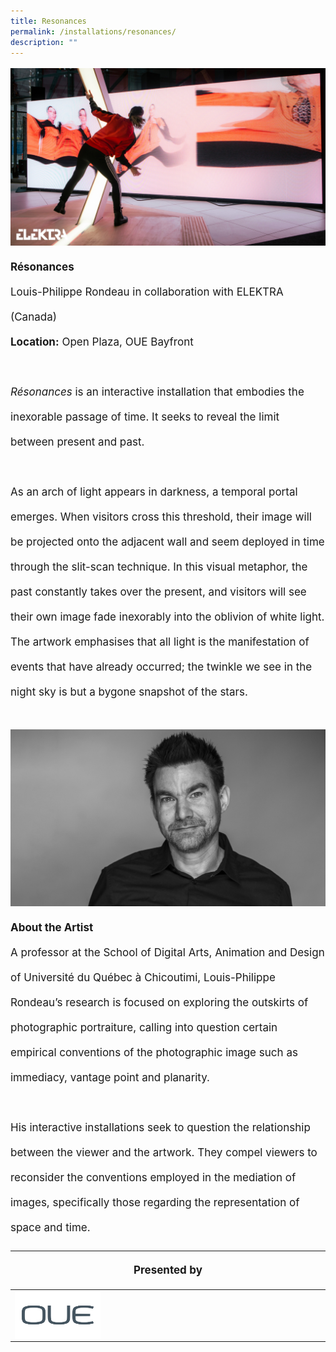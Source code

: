 ```yaml
---
title: Resonances
permalink: /installations/resonances/
description: ""
---
```

<p style="font-size:17px; line-height:40px">
<img src="/images/Installations/re¦çsonances.jpg">
<b>Résonances</b><br>
Louis-Philippe Rondeau in collaboration with ELEKTRA (Canada)<br>
<b>Location:</b> Open Plaza, OUE Bayfront
<br><br>
<i>Résonances</i> is an interactive installation that embodies the inexorable passage of time. It seeks to reveal the limit between present and past.
<br><br>
As an arch of light appears in darkness, a temporal portal emerges. When visitors cross this threshold, their image will be projected onto the adjacent wall and seem deployed in time through the slit-scan technique. In this visual metaphor, the past constantly takes over the present, and visitors will see their own image fade inexorably into the oblivion of white light. The artwork emphasises that all light is the manifestation of events that have already occurred; the twinkle we see in the night sky is but a bygone snapshot of the stars.<br><br>
<img src="/images/Installations/2nd%20release/lprondeau_16x9%20-%20souha%20kasbi.jpeg">
<b>About the Artist</b><br>
A professor at the School of Digital Arts, Animation and Design of Université du Québec à Chicoutimi, Louis-Philippe Rondeau’s research is focused on exploring the outskirts of photographic portraiture, calling into question certain empirical conventions of the photographic image such as immediacy, vantage point and planarity.
<br><br>
His interactive installations seek to question the relationship between the viewer and the artwork. They compel viewers to reconsider the conventions employed in the mediation of images, specifically those regarding the representation of space and time.
</p>
<table style="width:100%">
	<thead><tr><th colspan="4"><p style="font-size: 17px; line-height: 20px">Presented by</p></th></tr></thead><tbody><tr><td style="width:30%"><a href="http://www.oue.com.sg/" target="_blank"><img src="/images/About/Sponsor%20Acknowledgement/oue_resized%20web%20version.png" align="left"></a></td><td style="width:70%"></td></tr></tbody>
</table>